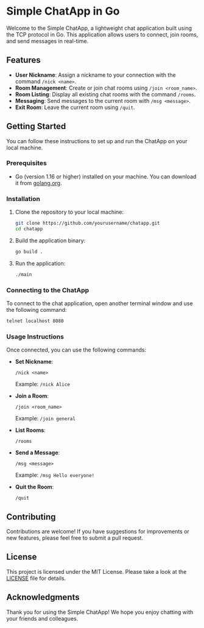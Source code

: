 # Simple ChatApp in Go

Welcome to the Simple ChatApp, a lightweight chat application built using the TCP protocol in Go. This application allows users to connect, join rooms, and send messages in real-time.

## Features

- **User Nickname**: Assign a nickname to your connection with the command `/nick <name>`.
- **Room Management**: Create or join chat rooms using `/join <room_name>`.
- **Room Listing**: Display all existing chat rooms with the command `/rooms`.
- **Messaging**: Send messages to the current room with `/msg <message>`.
- **Exit Room**: Leave the current room using `/quit`.

## Getting Started

You can follow these instructions to set up and run the ChatApp on your local machine.

### Prerequisites

- Go (version 1.16 or higher) installed on your machine. You can download it from [golang.org](https://golang.org/dl/).

### Installation

1. Clone the repository to your local machine:
   ```bash
   git clone https://github.com/yourusername/chatapp.git
   cd chatapp
   ```

2. Build the application binary:
   ```bash
   go build .
   ```

3. Run the application:
   ```bash
   ./main
   ```

### Connecting to the ChatApp

To connect to the chat application, open another terminal window and use the following command:

```bash
telnet localhost 8080
```

### Usage Instructions

Once connected, you can use the following commands:

- **Set Nickname**: 
  ```
  /nick <name>
  ```
  Example: `/nick Alice`

- **Join a Room**: 
  ```
  /join <room_name>
  ```
  Example: `/join general`

- **List Rooms**: 
  ```
  /rooms
  ```

- **Send a Message**: 
  ```
  /msg <message>
  ```
  Example: `/msg Hello everyone!`

- **Quit the Room**: 
  ```
  /quit
  ```

## Contributing

Contributions are welcome! If you have suggestions for improvements or new features, please feel free to submit a pull request.

## License

This project is licensed under the MIT License. Please take a look at the [LICENSE](LICENSE.txt) file for details.

## Acknowledgments

Thank you for using the Simple ChatApp! We hope you enjoy chatting with your friends and colleagues.
